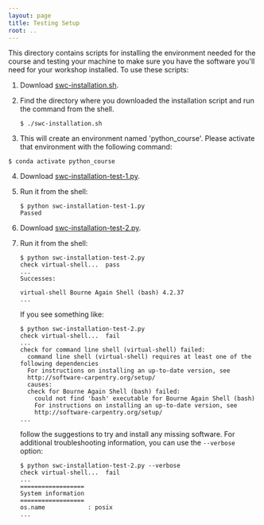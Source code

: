 ```yaml
---
layout: page
title: Testing Setup
root: ..
---
```


This directory contains scripts for installing the 
environment needed for the course and testing your machine to make sure
you have the software you'll need for your workshop installed.  To use
these scripts:

1.  Download [swc-installation.sh](swc-installation.sh).

2.  Find the directory where you downloaded the installation script and run the command from the shell.
    ~~~
    $ ./swc-installation.sh
    ~~~ 

3.  This will create an environment named 'python_course'. Please 
activate that environment with the following command:
   ~~~
   $ conda activate python_course
   ~~~

4.  Download [swc-installation-test-1.py](swc-installation-test-1.py).

5.  Run it from the shell:

    ~~~
    $ python swc-installation-test-1.py
    Passed
    ~~~

6.  Download [swc-installation-test-2.py](swc-installation-test-2.py).

7.  Run it from the shell:

    ~~~
    $ python swc-installation-test-2.py
    check virtual-shell...  pass
    ...
    Successes:

    virtual-shell Bourne Again Shell (bash) 4.2.37
    ...
    ~~~

    If you see something like:

    ~~~
    $ python swc-installation-test-2.py
    check virtual-shell...  fail
    ...
    check for command line shell (virtual-shell) failed:
      command line shell (virtual-shell) requires at least one of the following dependencies
      For instructions on installing an up-to-date version, see
      http://software-carpentry.org/setup/
      causes:
      check for Bourne Again Shell (bash) failed:
        could not find 'bash' executable for Bourne Again Shell (bash)
        For instructions on installing an up-to-date version, see
        http://software-carpentry.org/setup/
    ...
    ~~~

    follow the suggestions to try and install any missing software.  For
    additional troubleshooting information, you can use the `--verbose`
    option:

    ~~~
    $ python swc-installation-test-2.py --verbose
    check virtual-shell...  fail
    ...
    ==================
    System information
    ==================
    os.name            : posix
    ...
    ~~~

